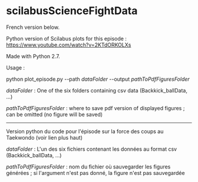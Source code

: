 # scilabusScienceFightData

French version below.

Python version of Scilabus plots for this episode : https://www.youtube.com/watch?v=2KTdORKOLXs

Made with Python 2.7.

Usage :

python plot\_episode.py --path *dataFolder* --output *pathToPdfFiguresFolder*

*dataFolder* : One of the six folders containing csv data (Backkick\_ballData, ...)

*pathToPdfFiguresFolder* : where to save pdf version of displayed figures ; can be omitted (no figure will be saved)

---

Version python du code pour l'épisode sur la force des coups au Taekwondo (voir lien plus haut)

*dataFolder* : L'un des six fichiers contenant les données au format csv (Backkick\_ballData, ...)

*pathToPdfFiguresFolder* : nom du fichier où sauvegarder les figures générées ; si l'argument n'est pas donné, la figure n'est pas sauvegardée

